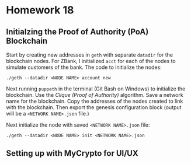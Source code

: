 # Homework 18 


## Initialzing the Proof of Authority (PoA) Blockchain 

Start by creating new addresses in `geth` with separate `datadir` for the blockchain nodes. For ZBank, I initialized `acct` for each of the nodes to simulate customers of the bank. The code to initialize the nodes: 

`./geth --datadir <NODE NAME> account new`

Next running `puppeth` in the terminal (Git Bash on Windows) to initialize the blockchain. Use the *Clique (Proof of Authority)*  algorithm. Save a network name for the blockchain. Copy the addresses of the nodes created to link with the blockchain. Then export the genesis configuration block (output will be a `<NETWORK NAME>.json` file.) 

Next initialize the node with saved `<NETWORK NAME>.json` file: 

`./geth --datadir <NODE NAME> init <NETWORK NAME>.json`

## Setting up with MyCrypto for UI/UX
